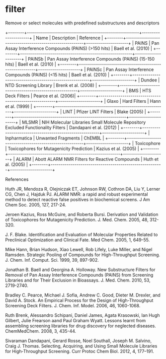 # filter
Remove or select molecules with predefined substructures and descriptors


+--------+--------------------------------------------------------+---------------------+
| Name   | Description                                            | Reference           |
+--------+--------------------------------------------------------+---------------------+
| PAINS  | Pan Assay Interference Compounds (PAINS) (>150 hits)   | Baell et al. (2010)  |
+--------+--------------------------------------------------------+---------------------+
| PAINSb | Pan Assay Interference Compounds (PAINS) (15-150 hits) | Baell et al. (2010)  |
+--------+--------------------------------------------------------+---------------------+
| PAINSc | Pan Assay Interference Compounds (PAINS) (<15 hits)    | Baell et al. (2010)  |
+--------+--------------------------------------------------------+---------------------+
| Dundee | NTD Screening Library | Brenk et al. (2008)  |
+--------+--------------------------------------------------------+---------------------+
| BMS    | HTS Deck Filters                                       | Pearce et al. (2006)|
+--------+--------------------------------------------------------+---------------------+
| Glaxo  | Hard Filters                                           | Hann et al. (1999)  |
+--------+--------------------------------------------------------+---------------------+
| LINT   | Pfizer LINT Filters | Blake (2005) |
+--------+--------------------------------------------------------+---------------------+
| MLSMR  | NIH Molecular Libraries Small Molecule Repository Excluded Functionality Filters | Dandapani et al. (2012) |
+--------+--------------------------------------------------------+---------------------+
| Inpharmatica  | Unwanted Fragments | ChEMBL |
+--------+--------------------------------------------------------+---------------------+
| Toxicophore  | Toxicophores for Mutagenicity Prediction | Kazius et al. (2005) |
+--------+--------------------------------------------------------+---------------------+
| ALARM | Abott ALARM NMR Filters for Reactive Compounds | Huth et al. (2005) |
+--------+--------------------------------------------------------+---------------------+

References

Huth JR, Mendoza R, Olejniczak ET, Johnson RW, Cothron DA, Liu Y, Lerner CG, Chen J, Hajduk PJ. ALARM NMR: a rapid and robust experimental method to detect reactive false positives in biochemical screens. J Am Chem Soc. 2005, 127, 217-24.

Jeroen Kazius, Ross McGuire, and Roberta Bursi. Derivation and Validation of Toxicophores for Mutagenicity Prediction. J. Med. Chem. 2005, 48, 312-320.

J. F. Blake. Identification and Evaluation of Molecular Properties Related to Preclinical Optimization and Clinical Fate. Med Chem. 2005, 1, 649-55.

Mike Hann, Brian Hudson, Xiao Lewell, Rob Lifely, Luke Miller, and Nigel Ramsden. Strategic Pooling of Compounds for High-Throughput Screening. J. Chem. Inf. Comput. Sci. 1999, 39, 897-902.

Jonathan B. Baell and Georgina A. Holloway. New Substructure Filters for Removal of Pan Assay Interference Compounds (PAINS) from Screening Libraries and for Their Exclusion in Bioassays. J. Med. Chem. 2010, 53, 2719-2740.

Bradley C. Pearce, Michael J. Sofia, Andrew C. Good, Dieter M. Drexler, and David A. Stock. An Empirical Process for the Design of High-Throughput Screening Deck Filters. J. Chem. Inf. Model. 2006, 46, 1060-1068.

Ruth Brenk, Alessandro Schipani, Daniel James, Agata Krasowski, Ian Hugh Gilbert, Julie Frearson aand Paul Graham Wyatt. Lessons learnt from assembling screening libraries for drug discovery for neglected diseases. ChemMedChem. 2008, 3, 435-44.

Sivaraman Dandapani, Gerard Rosse, Noel Southall, Joseph M. Salvino, Craig J. Thomas. Selecting, Acquiring, and Using Small Molecule Libraries for High‐Throughput Screening. Curr Protoc Chem Biol. 2012, 4, 177–191.
